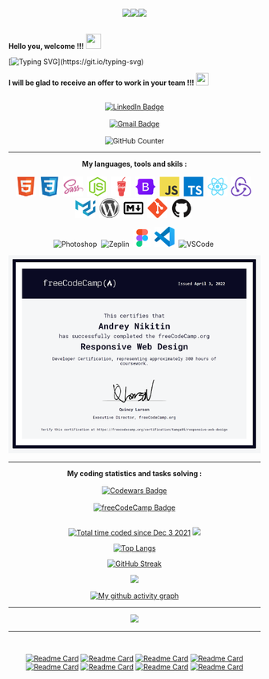 <br>
<div id="header" align="center">
<img src="https://media0.giphy.com/media/ln7z2eWriiQAllfVcn/giphy.gif?cid=6c09b952owhu2s55xdcpopiyf5kqy5jvpgem3yusodg2pt9t&rid=giphy.gif&ct=s" width="70"/><img src="https://miro.medium.com/max/952/1*JhfgzVXA0lvAIGIfRICRfA.gif" width="70"/><img src="https://media.giphy.com/media/du3J3cXyzhj75IOgvA/giphy.gif" width="70"/>
</div>
<br>

<!-- <br>
<div id="header" align="center">
<img src="https://miro.medium.com/max/952/1*JhfgzVXA0lvAIGIfRICRfA.gif" height="75" width="75">
</div>
<br> -->

**Hello you, welcome !!!**   <img src="https://media.giphy.com/media/hvRJCLFzcasrR4ia7z/giphy.gif" height="30" width="30"> 
<!-- <img src="https://miro.medium.com/max/952/1*JhfgzVXA0lvAIGIfRICRfA.gif" height="30" width="30"> -->

[![Typing SVG](https://readme-typing-svg.herokuapp.com?font=Roboto&size=23&duration=4000&color=020709&background=FFFFFF00&multiline=true&width=1510&height=340&lines=I'm+Andrey+Nikitin%2C+from+Moscow%2C+Russia.;%20;I+am+a+HTML%2FCSS%2FJS%2FReact+Front-end+developer+with+holistic+knowledge+of+software+development.+Highly+motivated%2C+strong+ambition+and+regular;work+improves+me+to+become+better+and+better+every+day.+I'd+like+to+find+great+team%2C+where+I+will+be+able+to+realize+my+potential+and+apply+my;skills.;%20;My+skills%3A+working+with+graphic+editors+Photoshop%2C+Zeplin%2C+Figma%2C+code+editor+Visual+Studio+Code+and+WebStorm%2C+working+with+Typescript+and+Redux%2C+HTML5%2C+CSS3%2C+semantics%2C+BEM-naming%2C+cross-;browser+compatibility%2C+Flexbox+layout%2C+positioning%2C+pseudo-elements%2C+pseudo-classes%2C+working+with+Github+and+Git%2C+deploy+projects+on+Github%2C;task+manager+Gulp%2C+SASS%2FSCSS+preprocessor%2C+adaptability+(%40media+querys)%2C+CSS+Shapes%2C+transformations%2C+animations%2C+animations+librarys%2C+work;in+team%2C+code+for+React+(Node.js%2C+NPM%2C+NVM)%2C+Grid+layout%2C+Mobile+first%2C+installation+and+configuration+Swiper%2C+Pixel-perfect%2C+Material+UI%2C+Styled;Components%2C+SVG%2C+SVG-sprites%2C+code+for+CMS+(WordPress)%2C+Magnific+Popup+library%2C+code+for+e-mail+newsletters%2C+tasks+solving+freeCodeCamp;and+Codewars%2C+a+little+Markdown+coding.)](https://git.io/typing-svg)

<!-- I'm Andrey Nikitin, from Moscow, Russia.

I am a HTML/CSS/JS Front-end developer with holistic knowledge of software development. Highly motivated, strong ambition and regular work improves me to become better and better every day. I'd like to find great team, where I will be able to realize my potential and apply my skills.

My skills: working with graphic editors Photoshop, Zeplin, Figma, code editor Visual Studio Code and WebStorm, working with Typescript and Redux, HTML5, CSS3, semantics, BEM-naming, cross-browser compatibility, Flexbox layout, positioning, pseudo-elements, pseudo-classes, working with Github and Git, deploy projects on Github, task manager Gulp, SASS/SCSS preprocessor, adaptability (@media querys), CSS Shapes, transformations, animations, animations librarys, work in team, code for React (Node.js, NPM, NVM), Grid layout, Mobile first, installation and configuration Swiper, Pixel-perfect, Material UI, Styled Components, SVG, SVG-sprites, code for CMS (WordPress), Magnific Popup library, code for e-mail newsletters, tasks solving freeCodeCamp and Codewars, a little Markdown coding. -->

**I will be glad to receive an offer to work in your team !!!** <img src="https://media.giphy.com/media/qyjQsUt0p0TT2/giphy.gif" height="25" width="25">
<br> 
<br>
<div align="center">
<a href="https://www.linkedin.com/in/andrey-nikitin-rus/">
<img src="https://img.shields.io/badge/LinkedIn-blue?logo=linkedin&logoColor=white&style=default" height="30" alt="LinkedIn Badge"/>
</a>
<div>
<br>
<div align="center">
<a href="mailto:tamga05@gmail.com">
<img src="https://img.shields.io/badge/Gmail-red?logo=gmail&logoColor=white&style=default" height="30" alt="Gmail Badge"/>
</a>
<div>

<br>
<div id="badges" align="center">
<img src="https://komarev.com/ghpvc/?username=tamga05&style=default&color=orange" height="30" alt="GitHub Counter"/>
</div>

****
<div align="center">
<strong>My languages, tools and skils :</strong>
<br>
<br>
<div>
<img src="https://github.com/devicons/devicon/blob/master/icons/html5/html5-original.svg" title="HTML5" alt="HTML" width="40" height="40"/>&nbsp;
<img src="https://github.com/devicons/devicon/blob/master/icons/css3/css3-original.svg"  title="CSS3" alt="CSS" width="40" height="40"/>&nbsp;
<img src="https://github.com/devicons/devicon/blob/master/icons/sass/sass-original.svg" title="SASS" alt="SASS" width="40" height="40"/>&nbsp;
<img src="https://github.com/devicons/devicon/blob/master/icons/nodejs/nodejs-original.svg" title="NodeJS" alt="NodeJS" width="40" height="40"/>&nbsp;
<img src="https://github.com/devicons/devicon/blob/master/icons/gulp/gulp-plain.svg" title="Gulp" alt="Gulp" width="40" height="40"/>&nbsp;
<img src="https://github.com/devicons/devicon/blob/master/icons/bootstrap/bootstrap-original.svg" title="Bootstrap" alt="Bootstrap" width="40" height="40"/>&nbsp;
<img src="https://github.com/devicons/devicon/blob/master/icons/javascript/javascript-original.svg" title="JavaScript" alt="JavaScript" width="40" height="40"/>&nbsp;
<img src="https://github.com/devicons/devicon/blob/master/icons/typescript/typescript-original.svg" title="TypeScript" alt="TypeScript" width="40" height="40"/>&nbsp;
<img src="https://github.com/devicons/devicon/blob/master/icons/react/react-original.svg" title="React" alt="React" width="40" height="40"/>&nbsp;
<img src="https://github.com/devicons/devicon/blob/master/icons/redux/redux-original.svg" title="Redux" alt="Redux " width="40" height="40"/>&nbsp;
<img src="https://github.com/devicons/devicon/blob/master/icons/materialui/materialui-original.svg" title="Material UI" alt="Material UI" width="40" height="40"/>&nbsp;
<img src="https://github.com/devicons/devicon/blob/master/icons/wordpress/wordpress-plain.svg" title="WordPress" alt="WordPress" width="40" height="40"/>&nbsp;
<img src="https://github.com/devicons/devicon/blob/master/icons/markdown/markdown-original.svg" title="Markdown" alt="Markdown" width="40" height="40"/>&nbsp;
<img src="https://github.com/devicons/devicon/blob/master/icons/git/git-original.svg" title="Git" alt="Git" width="40" height="40"/>&nbsp;
<img src="https://github.com/devicons/devicon/blob/master/icons/github/github-original.svg" title="GitHub" alt="GitHub" width="40" height="40"/>&nbsp;

<img src="https://upload.wikimedia.org/wikipedia/commons/2/20/Photoshop_CC_icon.png" title="Photoshop" alt="Photoshop" width="40" height="40"/>&nbsp;
<img src="https://github.com/zeplin/zeplin-workbook/blob/master/img/logo.svg" title="Zeplin" alt="Zeplin" width="40" height="40"/>&nbsp;
<img src="https://github.com/devicons/devicon/blob/master/icons/figma/figma-original.svg" title="Figma" alt="Figma" width="35" height="35"/>&nbsp;
<img src="https://github.com/devicons/devicon/blob/master/icons/vscode/vscode-original.svg" title="VSCode" alt="VSCode" width="40" height="40"/>&nbsp;
<img src="https://upload.wikimedia.org/wikipedia/commons/thumb/c/c0/WebStorm_Icon.svg/1200px-WebStorm_Icon.svg.png" title="Webstorm" alt="VSCode" width="40" height="40"/>&nbsp;
</div>
</div>
  
![Certificat freeCodeCamp](https://github.com/tamga05/tamga05/blob/main/freeCodeCamp.png)

<hr>
 
<div align="center">
<strong>My coding statistics and tasks solving :</strong>
<br>
<br>

<div id="badges">
<a href="https://www.codewars.com/users/Andrey%20Nikitin/">
<img src="https://img.shields.io/badge/Codewars-red?style=default&logo=Codewars&logoColor=white" height="30" alt="Codewars Badge"/>
</a>
</div>
<br>
<div id="badges">
<a href="https://www.freecodecamp.org/tamga05/">
<img src="https://img.shields.io/badge/freeCodeCamp-black?style=default&logo=freeCodeCamp&logoColor=white" height="30" alt="freeCodeCamp Badge"/>
</a>
</div>
<br>

<a href="https://wakatime.com/@d1404803-9fc1-4524-ad54-f97ce2c8dea1"><img src="https://wakatime.com/badge/user/d1404803-9fc1-4524-ad54-f97ce2c8dea1.svg?style=default" height="30" alt="Total time coded since Dec 3 2021" /></a>
<img src="https://wakatime.com/share/@tamga05/fe99d930-cf3b-4f87-96da-8f22ca36009d.svg" height="700"/>  

<!-- [![My Wakatime activity](https://github-readme-stats.vercel.app/api/wakatime?username=tamga05)](https://github.com/anuraghazra/github-readme-stats) -->
[![Top Langs](https://github-readme-stats.vercel.app/api/top-langs/?username=tamga05&card_width=765&&layout=compact&theme=white)](https://github.com/anuraghazra/github-readme-stats)

[![GitHub Streak](http://github-readme-streak-stats.herokuapp.com?user=tamga05&theme=react&date_format=j%20M%5B%20Y%5D)](https://git.io/streak-stats)

</div>
  
![](https://github-profile-summary-cards.vercel.app/api/cards/productive-time?username=tamga05&theme=github)
  
<!-- [![My github activity graph](https://activity-graph.herokuapp.com/graph?username=tamga05&theme=github-light&point=33A0F5)](https://github.com/tamga05/github-readme-activity-graph) -->
   
  [![My github activity graph](https://github-readme-activity-graph.cyclic.app/graph?username=tamga05&bg_color=ffffff&color=000000&line=b2f8af&point=75c3ff&hide_border=true)](https://github.com/tamga05/github-readme-activity-graph)
  
<hr>

<div id="header" align="center">
<img src="https://media.giphy.com/media/l3q2FnW3yZRJVZH2g/giphy.gif" width="200"/>
</div>

<hr>
<br>

[![Readme Card](https://github-readme-stats.vercel.app/api/pin/?username=tamga05&theme=react&repo=Counter_React)](https://tamga05.github.io/Counter_React/)
[![Readme Card](https://github-readme-stats.vercel.app/api/pin/?username=tamga05&theme=react&repo=TODO_list_React)](https://tamga05.github.io/TODO_list_React/)
[![Readme Card](https://github-readme-stats.vercel.app/api/pin/?username=tamga05&theme=react&repo=Samurai_Way_React)](https://tamga05.github.io/Samurai_Way_React/)
[![Readme Card](https://github-readme-stats.vercel.app/api/pin/?username=tamga05&theme=react&repo=Homeworks_React)](https://tamga05.github.io/Homeworks_React/)
[![Readme Card](https://github-readme-stats.vercel.app/api/pin/?username=tamga05&theme=react&repo=Homeworks_with_auto-check_React)](https://tamga05.github.io/Homeworks_with_auto-check_React/)
[![Readme Card](https://github-readme-stats.vercel.app/api/pin/?username=tamga05&theme=react&repo=React-podrobno_React)](https://tamga05.github.io/React-podrobno_React/)
[![Readme Card](https://github-readme-stats.vercel.app/api/pin/?username=tamga05&theme=react&repo=Microtasks_1-6_React)](https://tamga05.github.io/Microtasks_1-6_React/)
[![Readme Card](https://github-readme-stats.vercel.app/api/pin/?username=tamga05&theme=react&repo=Microtasks_7_React)](https://tamga05.github.io/Microtasks_7_React/)


